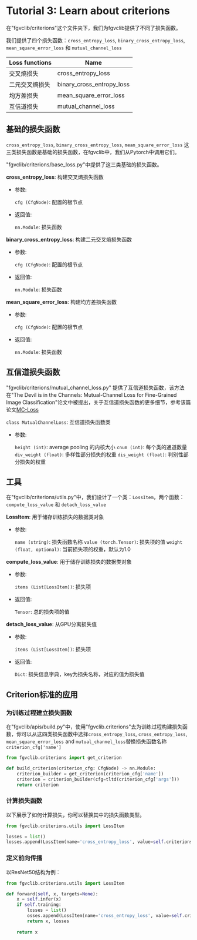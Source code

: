 # Tutorial 3: Learn about criterions

在"fgvclib/criterions"这个文件夹下，我们为fgvclib提供了不同了损失函数。

我们提供了四个损失函数：`cross_entropy_loss`, `binary_cross_entropy_loss`, `mean_square_error_loss` 和 `mutual_channel_loss`

| Loss functions         | Name                       |
| ---------------------- | -------------------------- |
| 交叉熵损失              | cross_entropy_loss         |
| 二元交叉熵损失            | binary_cross_entropy_loss  |
| 均方差损失              | mean_square_error_loss     |
| 互信道损失              | mutual_channel_loss        |

## 基础的损失函数

`cross_entropy_loss`, `binary_cross_entropy_loss`, `mean_square_error_loss` 这三类损失函数是基础的损失函数，在fgvclib中，我们从Pytorch中调用它们。

"fgvclib/criterions/base_loss.py"中提供了这三类基础的损失函数。

**cross_entropy_loss**: 构建交叉熵损失函数
- 参数:

  ```cfg (CfgNode)```: 配置的根节点

- 返回值:

  ```nn.Module```: 损失函数

**binary_cross_entropy_loss**: 构建二元交叉熵损失函数
- 参数:

  ```cfg (CfgNode)```: 配置的根节点

- 返回值:

  ```nn.Module```: 损失函数

**mean_square_error_loss**: 构建均方差损失函数
- 参数:

  ```cfg (CfgNode)```: 配置的根节点

- 返回值:

  ```nn.Module```: 损失函数

## 互信道损失函数

"fgvclib/criterions/mutual_channel_loss.py" 提供了互信道损失函数，该方法在"The Devil is in the Channels: Mutual-Channel Loss for Fine-Grained Image Classification"论文中被提出，关于互信道损失函数的更多细节，参考该篇论文[MC-Loss](https://arxiv.org/abs/2002.04264)

```class MutualChannelLoss```: 互信道损失函数类
- 参数:

  ```height (int)```: average pooling 的内核大小
  ```cnum (int)```: 每个类的通道数量
  ```div_weight (float)```: 多样性部分损失的权重
  ```dis_weight (float)```: 判别性部分损失的权重

## 工具


在"fgvclib/criterions/utils.py"中，我们设计了一个类：`LossItem`，两个函数：`compute_loss_value` 和 `detach_loss_value`

**LossItem**: 用于储存训练损失的数据类对象
- 参数:

  `name (string)`: 损失函数名称
  `value (torch.Tensor)`: 损失项的值
  `weight (float, optional)`: 当前损失项的权重，默认为1.0

**compute_loss_value**: 用于储存训练损失的数据类对象
- 参数:

  `items (List[LossItem])`: 损失项

- 返回值:
  
  `Tensor`: 总的损失项的值

**detach_loss_value**: 从GPU分离损失值
- 参数:

  `items (List[LossItem])`: 损失项

- 返回值:
  
  `Dict`: 损失信息字典，key为损失名称，对应的值为损失值

## Criterion标准的应用

### 为训练过程建立损失函数

在"fgvclib/apis/build.py"中，使用"fgvclib.criterions"去为训练过程构建损失函数，你可以从这四类损失函数中选择`cross_entropy_loss`, `cross_entropy_loss`, `mean_square_error_loss` and `mutual_channel_loss`替换损失函数名称`criterion_cfg['name']`

```python
from fgvclib.criterions import get_criterion

def build_criterion(criterion_cfg: CfgNode) -> nn.Module:
    criterion_builder = get_criterion(criterion_cfg['name'])
    criterion = criterion_builder(cfg=tltd(criterion_cfg['args']))
    return criterion
```

### 计算损失函数

以下展示了如何计算损失，你可以替换其中的损失函数类型。

```python
from fgvclib.criterions.utils import LossItem

losses = list()
losses.append(LossItem(name='cross_entropy_loss', value=self.criterions['cross_entropy_loss']['fn'](x, targets)))
```

### 定义前向传播
以ResNet50结构为例：

```python
from fgvclib.criterions.utils import LossItem

def forward(self, x, targets=None):
    x = self.infer(x)
    if self.training:
        losses = list()
        osses.append(LossItem(name='cross_entropy_loss', value=self.criterions['cross_entropy_loss']['fn'](x, targets)))
        return x, losses
        
    return x
```



